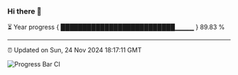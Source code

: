 ### Hi there 👋

⏳ Year progress { ██████████████████████████▁▁▁▁ } 89.83 %

---

⏰ Updated on Sun, 24 Nov 2024 18:17:11 GMT

![Progress Bar CI](https://github.com/liununu/liununu/workflows/Progress%20Bar%20CI/badge.svg)
